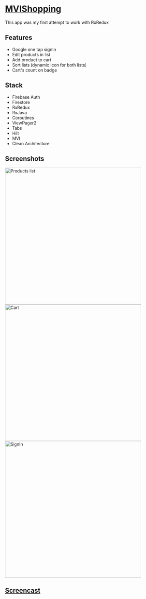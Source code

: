 # [MVIShopping](https://github.com/Elizav555/MVIShopping) 
This app was my first attempt to work with RxRedux

## Features
- Google one tap signIn
- Edit products in list
- Add product to cart
- Sort lists (dynamic icon for both lists)
- Cart's count on badge

## Stack
- Firebase Auth
- Firestore
- RxRedux
- RxJava
- Coroutines
- ViewPager2
- Tabs
- Hilt
- MVI
- Clean Architecture

## Screenshots 
<img src="https://user-images.githubusercontent.com/78415957/196248233-9e6d1ccc-b3b2-4008-b8f5-1e522c04273f.jpg" alt="Products list" height="450"/>
<img src="https://user-images.githubusercontent.com/78415957/196248239-5ad188b9-c7b2-4ccf-b47a-0960a8bc1493.jpg" alt="Cart" height="450"/>
<img src="https://user-images.githubusercontent.com/78415957/196248238-a8c3c438-0dc9-49f0-9f9f-b2d777fa6c59.jpg" alt="SignIn" height="450"/>

## [Screencast](https://user-images.githubusercontent.com/78415957/196248223-90612eb8-1cbc-4f09-bc8b-b1d8482b4299.mp4)
